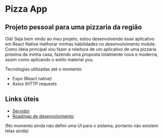 # Pizza App
Projeto pessoal para uma pizzaria da região
--------------------------------------------

Olá! Seja bem vindo ao meu projeto, estou desenvolvendo esse aplicativo em React Native melhorar minhas habilidades no desenvolvimento mobile. Como ideia principal vou fazer a releitura de um aplicativo de uma pizzaria próxima da minha casa, fazendo uma proposta totalmente nova e moderna, assim como aplicando o estilo material you.

Tecnologias utilizadas até o momento
- Expo (React native)
- Axios (HTTP requests

Links úteis
--------------------------------------------
- [Servidor](https://github.com/andrelara2002/pizza-app-server)
- [Roadmap de desenvolvimento](https://www.figma.com/file/UteSqjB9wpXD5e6hTZ9w5k/Pizza-app---Roadmap?node-id=0%3A1)

(No momento ainda não defini uma UI para o sistema, portanto não existem telas ainda)
